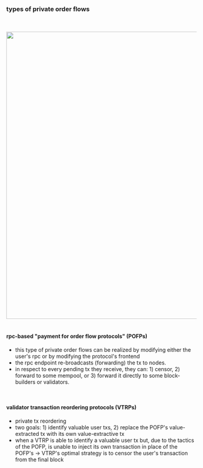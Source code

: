 ### types of private order flows

<br>

<br>

<img width="759" src="https://user-images.githubusercontent.com/1130416/217937850-9b7e9434-ee72-4c2a-9e5e-ae9fe795310e.png">

<br>

<br>

#### rpc-based "payment for order flow protocols" (POFPs)

* this type of private order flows can be realized by modifying either the user's rpc or by modifying the protocol's frontend
* the rpc endpoint re-broadcasts (forwarding) the tx to nodes. 
* in respect to every pending tx they receive, they can: 1) censor, 2) forward to some mempool, or 3) forward it directly to some block-builders or validators.

<br>

#### validator transaction reordering protocols (VTRPs)



* private tx reordering
* two goals: 1) identify valuable user txs, 2) replace the POFP's value-extracted tx with its own value-extractive tx
* when a VTRP is able to identify a valuable user tx but, due to the tactics of the POFP, is unable to inject its own transaction in place of the POFP's -> VTRP's optimal strategy is to censor the user's transaction from the final block

<br>


